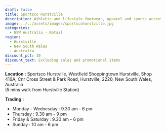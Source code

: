 ```yaml
---
draft: false
title: Sportsco Hurstville
description: Athletic and lifestyle footwear, apparel and sports accessories
image: ../../assets/images/sportscohurstville.jpg
categories:
  - NSW Australia - Retail
region:
  - Hurstville
  - New South Wales
  - Australia
discount_pct: 10
discount_text: Excluding sales and promotional items
---
```

**Location :** Sportsco Hurstville, Westfield Shoppingtown Hurstville, Shop 416A, Cnr Cross Street & Park Road, Hurstville, 2220, New South Wales, Australia\
(5 mins walk from Hurstville Station)

**Trading :**

* Monday - Wednesday : 9.30 am - 6 pm
* Thursday : 9.30 am - 9 pm
* Friday & Saturday : 9.30 am - 6 pm
* Sunday : 10 am - 6 pm
